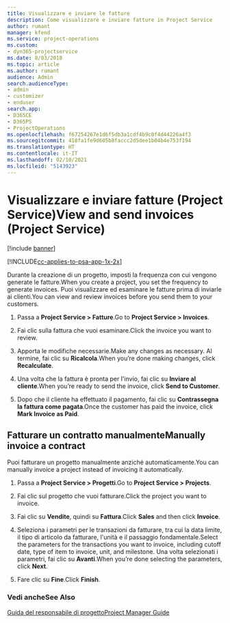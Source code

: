 ```yaml
---
title: Visualizzare e inviare le fatture
description: Come visualizzare e inviare fatture in Project Service
author: rumant
manager: kfend
ms.service: project-operations
ms.custom:
- dyn365-projectservice
ms.date: 8/03/2018
ms.topic: article
ms.author: rumant
audience: Admin
search.audienceType:
- admin
- customizer
- enduser
search.app:
- D365CE
- D365PS
- ProjectOperations
ms.openlocfilehash: f67254267e1d6f5db3a1cdf4b9c0f4d44226a4f3
ms.sourcegitcommit: 418fa1fe9d605b8faccc2d5dee1b04b4e753f194
ms.translationtype: HT
ms.contentlocale: it-IT
ms.lasthandoff: 02/10/2021
ms.locfileid: "5143923"
---
```

# <a name="view-and-send-invoices-project-service"></a><span data-ttu-id="63941-103">Visualizzare e inviare fatture (Project Service)</span><span class="sxs-lookup"><span data-stu-id="63941-103">View and send invoices (Project Service)</span></span>

[!include [banner](../includes/psa-now-project-operations.md)]

[!INCLUDE[cc-applies-to-psa-app-1x-2x](../includes/cc-applies-to-psa-app-1x-2x.md)]

<span data-ttu-id="63941-104">Durante la creazione di un progetto, imposti la frequenza con cui vengono generate le fatture.</span><span class="sxs-lookup"><span data-stu-id="63941-104">When you create a project, you set the frequency to generate invoices.</span></span> <span data-ttu-id="63941-105">Puoi visualizzare ed esaminare le fatture prima di inviarle ai clienti.</span><span class="sxs-lookup"><span data-stu-id="63941-105">You can view and review invoices before you send them to your customers.</span></span>  
  
1.  <span data-ttu-id="63941-106">Passa a **Project Service > Fatture**.</span><span class="sxs-lookup"><span data-stu-id="63941-106">Go to **Project Service > Invoices**.</span></span>  
  
2.  <span data-ttu-id="63941-107">Fai clic sulla fattura che vuoi esaminare.</span><span class="sxs-lookup"><span data-stu-id="63941-107">Click the invoice you want to review.</span></span>  
  
3.  <span data-ttu-id="63941-108">Apporta le modifiche necessarie.</span><span class="sxs-lookup"><span data-stu-id="63941-108">Make any changes as necessary.</span></span> <span data-ttu-id="63941-109">Al termine, fai clic su **Ricalcola**.</span><span class="sxs-lookup"><span data-stu-id="63941-109">When you’re done making changes, click **Recalculate**.</span></span>  
  
4.  <span data-ttu-id="63941-110">Una volta che la fattura è pronta per l'invio, fai clic su **Inviare al cliente**.</span><span class="sxs-lookup"><span data-stu-id="63941-110">When you’re ready to send the invoice, click **Send to Customer**.</span></span>  
  
5.  <span data-ttu-id="63941-111">Dopo che il cliente ha effettuato il pagamento, fai clic su **Contrassegna la fattura come pagata**.</span><span class="sxs-lookup"><span data-stu-id="63941-111">Once the customer has paid the invoice, click **Mark Invoice as Paid**.</span></span>  
  
## <a name="manually-invoice-a-contract"></a><span data-ttu-id="63941-112">Fatturare un contratto manualmente</span><span class="sxs-lookup"><span data-stu-id="63941-112">Manually invoice a contract</span></span>  
 <span data-ttu-id="63941-113">Puoi fatturare un progetto manualmente anziché automaticamente.</span><span class="sxs-lookup"><span data-stu-id="63941-113">You can manually invoice a project instead of invoicing it automatically.</span></span>  
  
1.  <span data-ttu-id="63941-114">Passa a **Project Service > Progetti**.</span><span class="sxs-lookup"><span data-stu-id="63941-114">Go to **Project Service > Projects**.</span></span>  
  
2.  <span data-ttu-id="63941-115">Fai clic sul progetto che vuoi fatturare.</span><span class="sxs-lookup"><span data-stu-id="63941-115">Click the project you want to invoice.</span></span>  
  
3.  <span data-ttu-id="63941-116">Fai clic su **Vendite**, quindi su **Fattura**.</span><span class="sxs-lookup"><span data-stu-id="63941-116">Click **Sales** and then click **Invoice**.</span></span>  
  
4.  <span data-ttu-id="63941-117">Seleziona i parametri per le transazioni da fatturare, tra cui la data limite, il tipo di articolo da fatturare, l'unità e il passaggio fondamentale.</span><span class="sxs-lookup"><span data-stu-id="63941-117">Select the parameters for the transactions you want to invoice, including cutoff date, type of item to invoice, unit, and milestone.</span></span> <span data-ttu-id="63941-118">Una volta selezionati i parametri, fai clic su **Avanti**.</span><span class="sxs-lookup"><span data-stu-id="63941-118">When you’re done selecting the parameters, click **Next**.</span></span>  
  
5.  <span data-ttu-id="63941-119">Fare clic su **Fine**.</span><span class="sxs-lookup"><span data-stu-id="63941-119">Click **Finish**.</span></span>  
  
### <a name="see-also"></a><span data-ttu-id="63941-120">Vedi anche</span><span class="sxs-lookup"><span data-stu-id="63941-120">See Also</span></span>  
 [<span data-ttu-id="63941-121">Guida del responsabile di progetto</span><span class="sxs-lookup"><span data-stu-id="63941-121">Project Manager Guide</span></span>](../psa/project-manager-guide.md)
